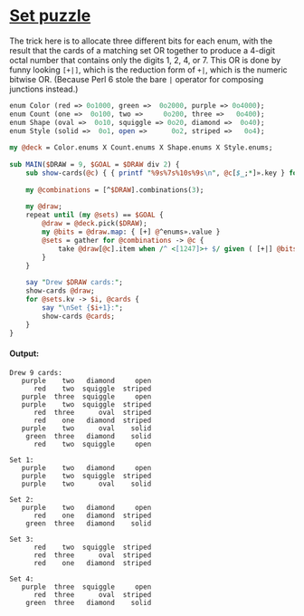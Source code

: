 [1]: https://rosettacode.org/wiki/Set_puzzle

# [Set puzzle][1]

The trick here is to allocate three different bits for each enum, with the result that the cards of a matching set OR together to produce a 4-digit octal number that contains only the digits 1, 2, 4, or 7. This OR is done by funny looking `[+|]`, which is the reduction form of `+|`, which is the numeric bitwise OR. (Because Perl 6 stole the bare `|` operator for composing junctions instead.)

```perl
enum Color (red => 0o1000, green =>  0o2000, purple => 0o4000);
enum Count (one =>  0o100, two =>     0o200, three =>   0o400);
enum Shape (oval =>  0o10, squiggle => 0o20, diamond =>  0o40);
enum Style (solid =>  0o1, open =>      0o2, striped =>   0o4);
 
my @deck = Color.enums X Count.enums X Shape.enums X Style.enums;
 
sub MAIN($DRAW = 9, $GOAL = $DRAW div 2) {
    sub show-cards(@c) { { printf "%9s%7s%10s%9s\n", @c[$_;*]».key } for ^@c }
 
    my @combinations = [^$DRAW].combinations(3);
 
    my @draw;
    repeat until (my @sets) == $GOAL {
        @draw = @deck.pick($DRAW);
        my @bits = @draw.map: { [+] @^enums».value }
        @sets = gather for @combinations -> @c {
            take @draw[@c].item when /^ <[1247]>+ $/ given ( [+|] @bits[@c] ).base(8);
        }
    }
 
    say "Drew $DRAW cards:";
    show-cards @draw;
    for @sets.kv -> $i, @cards {
        say "\nSet {$i+1}:";
        show-cards @cards;
    }
}
```

#### Output:
```
Drew 9 cards:
   purple    two   diamond     open
      red    two  squiggle  striped
   purple  three  squiggle     open
   purple    two  squiggle  striped
      red  three      oval  striped
      red    one   diamond  striped
   purple    two      oval    solid
    green  three   diamond    solid
      red    two  squiggle     open

Set 1:
   purple    two   diamond     open
   purple    two  squiggle  striped
   purple    two      oval    solid

Set 2:
   purple    two   diamond     open
      red    one   diamond  striped
    green  three   diamond    solid

Set 3:
      red    two  squiggle  striped
      red  three      oval  striped
      red    one   diamond  striped

Set 4:
   purple  three  squiggle     open
      red  three      oval  striped
    green  three   diamond    solid
```
